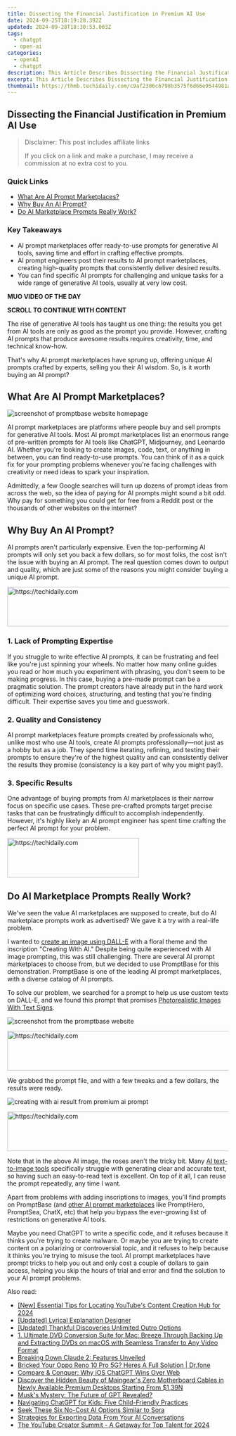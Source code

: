 ```yaml
---
title: Dissecting the Financial Justification in Premium AI Use
date: 2024-09-25T18:19:28.392Z
updated: 2024-09-28T18:30:53.003Z
tags:
  - chatgpt
  - open-ai
categories:
  - openAI
  - chatgpt
description: This Article Describes Dissecting the Financial Justification in Premium AI Use
excerpt: This Article Describes Dissecting the Financial Justification in Premium AI Use
thumbnail: https://thmb.techidaily.com/c9af2386c6798b3575f6d66e9544981a45984b6b6be55d294d273187d6f5f1e2.jpg
---
```


## Dissecting the Financial Justification in Premium AI Use

>  Disclaimer: This post includes affiliate links
>
>  If you click on a link and make a purchase, I may receive a commission at no extra cost to you.
>

### Quick Links

* [What Are AI Prompt Marketplaces?](https://jalbum-affiliate-program.sjv.io/mmjynq)
* [Why Buy An AI Prompt?](https://natural-cycles.sjv.io/vmebmr)
* [Do AI Marketplace Prompts Really Work?](https://25home.pxf.io/vnbxnv)

### Key Takeaways

* AI prompt marketplaces offer ready-to-use prompts for generative AI tools, saving time and effort in crafting effective prompts.
* AI prompt engineers post their results to AI prompt marketplaces, creating high-quality prompts that consistently deliver desired results.
* You can find specific AI prompts for challenging and unique tasks for a wide range of generative AI tools, usually at very low cost.

**MUO VIDEO OF THE DAY**

**SCROLL TO CONTINUE WITH CONTENT**

 The rise of generative AI tools has taught us one thing: the results you get from AI tools are only as good as the prompt you provide. However, crafting AI prompts that produce awesome results requires creativity, time, and technical know-how.

 That's why AI prompt marketplaces have sprung up, offering unique AI prompts crafted by experts, selling you their AI wisdom. So, is it worth buying an AI prompt?

## What Are AI Prompt Marketplaces?

![screenshot of promptbase website homepage](https://static1.makeuseofimages.com/wordpress/wp-content/uploads/2023/11/prompt-base-1.jpg)

 AI prompt marketplaces are platforms where people buy and sell prompts for generative AI tools. Most AI prompt marketplaces list an enormous range of pre-written prompts for AI tools like ChatGPT, Midjourney, and Leonardo AI. Whether you're looking to create images, code, text, or anything in between, you can find ready-to-use prompts. You can think of it as a quick fix for your prompting problems whenever you're facing challenges with creativity or need ideas to spark your inspiration.

 Admittedly, a few Google searches will turn up dozens of prompt ideas from across the web, so the idea of paying for AI prompts might sound a bit odd. Why pay for something you could get for free from a Reddit post or the thousands of other websites on the internet?

## Why Buy An AI Prompt?

 AI prompts aren't particularly expensive. Even the top-performing AI prompts will only set you back a few dollars, so for most folks, the cost isn't the issue with buying an AI prompt. The real question comes down to output and quality, which are just some of the reasons you might consider buying a unique AI prompt.

<!-- affiliate ads begin -->
<a href="https://appsumo.8odi.net/c/5597632/2052059/7443" target="_top" id="2052059">
  <img src="//a.impactradius-go.com/display-ad/7443-2052059" border="0" alt="https://techidaily.com" width="728" height="90"/>
</a>
<img height="0" width="0" src="https://appsumo.8odi.net/i/5597632/2052059/7443" style="position:absolute;visibility:hidden;" border="0" />
<!-- affiliate ads end -->

### 1\. Lack of Prompting Expertise

 If you struggle to write effective AI prompts, it can be frustrating and feel like you're just spinning your wheels. No matter how many online guides you read or how much you experiment with phrasing, you don't seem to be making progress. In this case, buying a pre-made prompt can be a pragmatic solution. The prompt creators have already put in the hard work of optimizing word choices, structuring, and testing that you're finding difficult. Their expertise saves you time and guesswork.

### 2\. Quality and Consistency

 AI prompt marketplaces feature prompts created by professionals who, unlike most who use AI tools, create AI prompts professionally—not just as a hobby but as a job. They spend time iterating, refining, and testing their prompts to ensure they're of the highest quality and can consistently deliver the results they promise (consistency is a key part of why you might pay!).

### 3\. Specific Results

 One advantage of buying prompts from AI marketplaces is their narrow focus on specific use cases. These pre-crafted prompts target precise tasks that can be frustratingly difficult to accomplish independently. However, it's highly likely an AI prompt engineer has spent time crafting the perfect AI prompt for your problem.

<!-- affiliate ads begin -->
<a href="https://aligracehair.sjv.io/c/5597632/1948891/19272" target="_top" id="1948891">
  <img src="//a.impactradius-go.com/display-ad/19272-1948891" border="0" alt="https://techidaily.com" width="300" height="90"/>
</a>
<img height="0" width="0" src="https://aligracehair.sjv.io/i/5597632/1948891/19272" style="position:absolute;visibility:hidden;" border="0" />
<!-- affiliate ads end -->

## Do AI Marketplace Prompts Really Work?

 We've seen the value AI marketplaces are supposed to create, but do AI marketplace prompts work as advertised? We gave it a try with a real-life problem.

 I wanted to [create an image using DALL-E](https://www.makeuseof.com/how-to-use-dall-e-2/) with a floral theme and the inscription "Creating With AI." Despite being quite experienced with AI image prompting, this was still challenging. There are several AI prompt marketplaces to choose from, but we decided to use PromptBase for this demonstration. PromptBase is one of the leading AI prompt marketplaces, with a diverse catalog of AI prompts.

 To solve our problem, we searched for a prompt to help us use custom texts on DALL-E, and we found this prompt that promises [Photorealistic Images With Text Signs](https://promptbase.com/prompt/photorealistic-images-with-text-signs).

![screenshot from the promptbase website](https://static1.makeuseofimages.com/wordpress/wp-content/uploads/2024/01/screenshot-from-the-promptbase-website.jpg)

<!-- affiliate ads begin -->
<a href="https://aligracehair.sjv.io/c/5597632/2047411/19272" target="_top" id="2047411">
  <img src="//a.impactradius-go.com/display-ad/19272-2047411" border="0" alt="https://techidaily.com" width="728" height="90"/>
</a>
<img height="0" width="0" src="https://aligracehair.sjv.io/i/5597632/2047411/19272" style="position:absolute;visibility:hidden;" border="0" />
<!-- affiliate ads end -->

 We grabbed the prompt file, and with a few tweaks and a few dollars, the results were ready.

![creating with ai result from premium ai prompt](https://static1.makeuseofimages.com/wordpress/wp-content/uploads/2024/01/creating-with-ai-result-from-premium-ai-prompt.jpg)

<!-- affiliate ads begin -->
<a href="https://appsumo.8odi.net/c/5597632/1062450/7443" target="_top" id="1062450">
  <img src="//a.impactradius-go.com/display-ad/7443-1062450" border="0" alt="https://techidaily.com" width="600" height="90"/>
</a>
<img height="0" width="0" src="https://appsumo.8odi.net/i/5597632/1062450/7443" style="position:absolute;visibility:hidden;" border="0" />
<!-- affiliate ads end -->

 Note that in the above AI image, the roses aren't the tricky bit. Many [AI text-to-image tools](https://www.makeuseof.com/ai-text-to-art-generators/) specifically struggle with generating clear and accurate text, so having such an easy-to-read text is excellent. On top of it all, I can reuse the prompt repeatedly, any time I want.

 Apart from problems with adding inscriptions to images, you'll find prompts on PromptBase (and [other AI prompt marketplaces](https://www.makeuseof.com/best-ai-prompt-marketplaces/) like PromptHero, PromptSea, ChatX, etc) that help you bypass the ever-growing list of restrictions on generative AI tools.

 Maybe you need ChatGPT to write a specific code, and it refuses because it thinks you're trying to create malware. Or maybe you are trying to create content on a polarizing or controversial topic, and it refuses to help because it thinks you're trying to misuse the tool. AI prompt marketplaces have prompt tricks to help you out and only cost a couple of dollars to gain access, helping you skip the hours of trial and error and find the solution to your AI prompt problems.

</article

<ins class="adsbygoogle"
     style="display:block"
     data-ad-format="autorelaxed"
     data-ad-client="ca-pub-7571918770474297"
     data-ad-slot="1223367746"></ins>

<ins class="adsbygoogle"
     style="display:block"
     data-ad-client="ca-pub-7571918770474297"
     data-ad-slot="8358498916"
     data-ad-format="auto"
     data-full-width-responsive="true"></ins>

<span class="atpl-alsoreadstyle">Also read:</span>
<div><ul>
<li><a href="https://facebook-video-share.techidaily.com/new-essential-tips-for-locating-youtubes-content-creation-hub-for-2024/"><u>[New] Essential Tips for Locating YouTube's Content Creation Hub for 2024</u></a></li>
<li><a href="https://facebook-video-share.techidaily.com/updated-lyrical-explanation-designer/"><u>[Updated] Lyrical Explanation Designer</u></a></li>
<li><a href="https://some-skills.techidaily.com/updated-thankful-discoveries-unlimited-outro-options/"><u>[Updated] Thankful Discoveries Unlimited Outro Options</u></a></li>
<li><a href="https://tech-revival.techidaily.com/1-ultimate-dvd-conversion-suite-for-mac-breeze-through-backing-up-and-extracting-dvds-on-macos-with-seamless-transfer-to-any-video-format/"><u>1. Ultimate DVD Conversion Suite for Mac: Breeze Through Backing Up and Extracting DVDs on macOS with Seamless Transfer to Any Video Format</u></a></li>
<li><a href="https://tech-savvy.techidaily.com/breaking-down-claude-2-features-unveiled/"><u>Breaking Down Claude 2: Features Unveiled</u></a></li>
<li><a href="https://howto.techidaily.com/bricked-your-oppo-reno-10-pro-5g-heres-a-full-solution-drfone-by-drfone-fix-android-problems-fix-android-problems/"><u>Bricked Your Oppo Reno 10 Pro 5G? Heres A Full Solution | Dr.fone</u></a></li>
<li><a href="https://tech-savvy.techidaily.com/compare-and-conquer-why-ios-chatgpt-wins-over-web/"><u>Compare & Conquer: Why iOS ChatGPT Wins Over Web</u></a></li>
<li><a href="https://easy-unlock-android.techidaily.com/discover-the-hidden-beauty-of-maingears-zero-motherboard-cables-in-newly-available-premium-desktops-starting-from-139n/"><u>Discover the Hidden Beauty of Maingear's Zero Motherboard Cables in Newly Available Premium Desktops Starting From $1,39N</u></a></li>
<li><a href="https://tech-savvy.techidaily.com/musks-mystery-the-future-of-gpt-revealed/"><u>Musk's Mystery: The Future of GPT Revealed?</u></a></li>
<li><a href="https://tech-savvy.techidaily.com/navigating-chatgpt-for-kids-five-child-friendly-practices/"><u>Navigating ChatGPT for Kids: Five Child-Friendly Practices</u></a></li>
<li><a href="https://tech-savvy.techidaily.com/seek-these-six-no-cost-ai-options-similar-to-sora/"><u>Seek These Six No-Cost AI Options Similar to Sora</u></a></li>
<li><a href="https://tech-savvy.techidaily.com/strategies-for-exporting-data-from-your-ai-conversations/"><u>Strategies for Exporting Data From Your AI Conversations</u></a></li>
<li><a href="https://facebook-video-footage.techidaily.com/the-youtube-creator-summit-a-getaway-for-top-talent-for-2024/"><u>The YouTube Creator Summit - A Getaway for Top Talent for 2024</u></a></li>
</ul></div>

